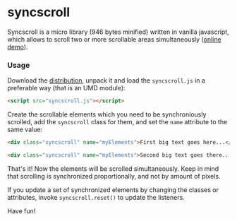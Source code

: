 # syncscroll

Syncscroll is a micro library (946 bytes minified) written in vanilla
javascript, which allows to scroll two or more scrollable areas
simultaneously ([online demo](http://asvd.github.io/syncscroll/)).

### Usage

Download the
[distribution](https://github.com/asvd/syncscroll/releases/download/v0.0.3/syncscroll-0.0.3.tar.gz),
unpack it and load the `syncscroll.js` in a preferable way (that is an UMD module):

```html
<script src="syncscroll.js"></script>
```

Create the scrollable elements which you need to be synchroniously
scrolled, add the `syncscroll` class for them, and set the `name`
attribute to the same value:

```html
<div class="syncscroll" name="myElements">First big text goes here...</div>

<div class="syncscroll" name="myElements">Second big text goes there...</div>
```

That's it! Now the elements will be scrolled simultaneously. Keep in
mind that scrolling is synchronized proportionally, and not by
amount of pixels.

If you update a set of synchronized elements by changing the classes
or attributes, invoke `syncscroll.reset()` to update the listeners.

Have fun!
